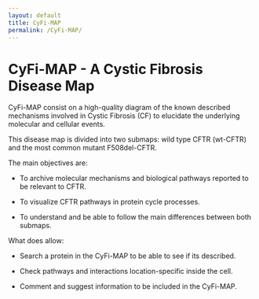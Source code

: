 ```yaml
---
layout: default
title: CyFi-MAP
permalink: /CyFi-MAP/
---
```


# CyFi-MAP - A Cystic Fibrosis Disease Map

CyFi-MAP consist on a high-quality diagram of the known described mechanisms involved in Cystic Fibrosis (CF) to elucidate the underlying molecular and cellular events.

This disease map is divided into two submaps: wild type CFTR (wt-CFTR) and the most common mutant F508del-CFTR.


The main objectives are:

- To archive molecular mechanisms and biological pathways reported to be relevant to CFTR.

- To visualize CFTR pathways in protein cycle processes.

- To understand and be able to follow the main differences between both submaps.


What does allow:

- Search a protein in the CyFi-MAP to be able to see if its described.

- Check pathways and interactions location-specific inside the cell.

- Comment and suggest information to be included in the CyFi-MAP.

